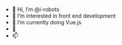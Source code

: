 - 👋 Hi, I’m @i-robots
- 👀 I’m interested in front end development
- 🌱 I’m currently doing Vue.js
- 💞️ 
- 📫

<!---
i-robots/i-robots is a ✨ special ✨ repository because its `README.md` (this file) appears on your GitHub profile.
You can click the Preview link to take a look at your changes.
--->
